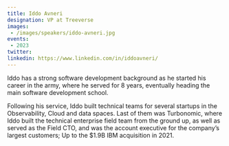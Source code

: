 ```yaml
---
title: Iddo Avneri
designation: VP at Treeverse
images: 
 - /images/speakers/iddo-avneri.jpg
events:
 - 2023
twitter: 
linkedin: https://www.linkedin.com/in/iddoavneri/
---
```


Iddo has a strong software development background as he started his career in the army, where he served for 8 years, eventually heading the main software development school.

Following his service, Iddo built technical teams for several startups in the Observability, Cloud and data spaces. Last of them was Turbonomic, where Iddo built the technical enterprise field team from the ground up, as well as served as the Field CTO, and was the account executive for the company’s largest customers; Up to the $1.9B IBM acquisition in 2021.